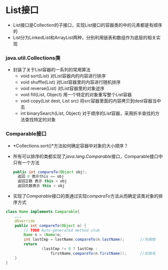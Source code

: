 # List接口

* List接口是Collection的子接口，实现List接口的容器类的中的元素都是有顺序的
* List分为LinkedList和ArrayList两种，分别利用链表和数组作为底层的相关实现

### java.util.Collections类

* 封装了关于List容器的一系列的常用算法
  * void sort(List)	对List容器内的内容进行排序
  * void shuffle(List)       对List容器里的内容进行随机排序
  * void reverse(List)          对List容器里的对象逆序
  * void fill(List, Object)     用一个特定的对象重写整个List容器
  * void copy(List dest, List src)       将src容器里面的内容拷贝到dest容器当中去
  * int binarySearch(List, Object)        对于顺序的List容器，采用折半查找的方法查找特定的对象



### Comparable接口

* *Collections.sort()*方法如何确定容器中对象的大小顺序？

* 所有可以排序的类都实现了*java.lang.Comparable*接口，Comparable接口中只有一个方法

  ```java 
  public int compareTo(Object obj);
  	返回 0 表示this == obj
  	返回正数 表示 this > obj
  	返回负数表示 this < obj
  ```



* 实现了*Comparable*接口的类通过实现*comparaTo*方法从而确定该类对象的排序方式

```java
class Name implements Comparable{
    ...
    @Override
	public int compareTo(Object o) {
		// TODO Auto-generated method stub
		Name n = (Name)o;
		int lastCmp = lastName.compareTo(n.lastName);		//先按姓
		return 
				(lastCmp != 0 ? lastCmp :
					firstName.compareTo(n.firstName));		//后按名
	}
}
```

